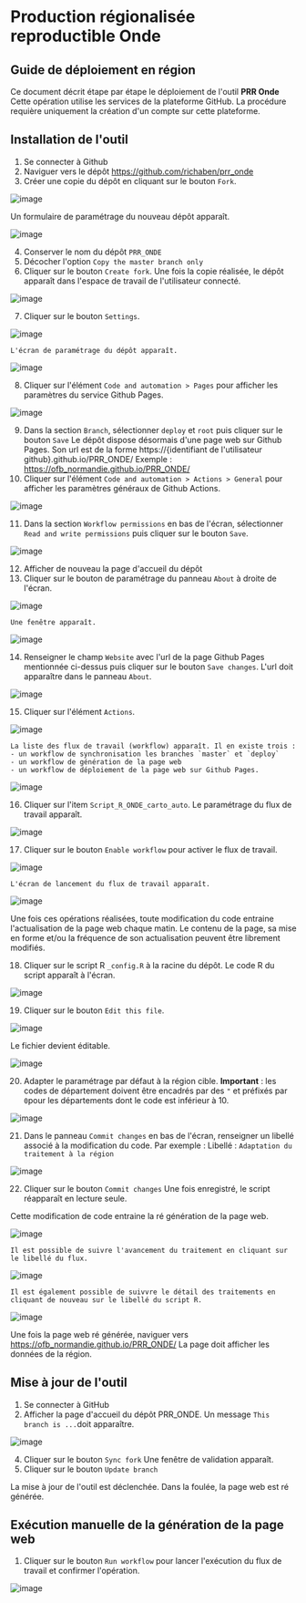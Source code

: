 # Production régionalisée reproductible Onde 
## Guide de déploiement en région 

Ce document décrit étape par étape le déploiement de l'outil **PRR Onde** Cette opération utilise les services de la plateforme GitHub. La procédure requière uniquement la création d'un compte sur cette plateforme.

## Installation de l'outil
1. Se connecter à Github
2. Naviguer vers le dépôt https://github.com/richaben/prr_onde
3. Créer une copie du dépôt en cliquant sur le bouton `Fork`.

![image](https://user-images.githubusercontent.com/63242934/225858498-08e36a32-e997-46a1-9a7a-b4ac901ef5e7.png)

   Un formulaire de paramétrage du nouveau dépôt apparaît.

![image](https://user-images.githubusercontent.com/63242934/225859383-d17c852e-efd7-4d0f-8d48-b8e50254048c.png)

4. Conserver le nom du dépôt `PRR_ONDE`
5. Décocher l'option `Copy the master branch only` 
6. Cliquer sur le bouton `Create fork`. Une fois la copie réalisée, le dépôt apparaît dans l'espace de travail de l'utilisateur connecté.

![image](https://user-images.githubusercontent.com/63242934/225859765-787b50a6-4052-4939-81f4-686b20902d45.png)

7. Cliquer sur le bouton `Settings`.

![image](https://user-images.githubusercontent.com/63242934/225862564-50e94fc0-22f5-4c16-8181-aca4828a9e42.png)

    L'écran de paramétrage du dépôt apparaît.

![image](https://user-images.githubusercontent.com/63242934/225862806-17075088-6dc2-4aa3-8da5-7e7f0e093f17.png)

8. Cliquer sur l'élément `Code and automation > Pages` pour afficher les paramètres du service Github Pages.

![image](https://user-images.githubusercontent.com/63242934/225863116-09b15750-efa3-4981-8c7c-2d58e4b2aebe.png)

9. Dans la section `Branch`, sélectionner `deploy` et `root` puis cliquer sur le bouton `Save` Le dépôt dispose désormais d'une page web sur Github Pages. Son url est de la forme https://{identifiant de l'utilisateur github}.github.io/PRR_ONDE/
Exemple : https://ofb_normandie.github.io/PRR_ONDE/
10. Cliquer sur l'élément `Code and automation > Actions > General` pour afficher les paramètres généraux de Github Actions.

![image](https://user-images.githubusercontent.com/63242934/225863546-f344bb11-95e8-4098-bb34-2dfae49bde4c.png)

11. Dans la section `Workflow permissions` en bas de l'écran, sélectionner `Read and write permissions` puis cliquer sur le bouton `Save`.

![image](https://user-images.githubusercontent.com/63242934/225863756-c601b08c-2e04-456e-814f-e826eb4c84a4.png)

12. Afficher de nouveau la page d'accueil du dépôt
13. Cliquer sur le bouton de paramétrage du panneau `About` à droite de l'écran.

![image](https://user-images.githubusercontent.com/63242934/225864049-d19311eb-b750-43c8-b749-907cc745fc90.png)

    Une fenêtre apparaît.

![image](https://user-images.githubusercontent.com/63242934/225864189-1f44d278-7543-4f4d-9266-822b3a977a77.png)

14. Renseigner le champ `Website` avec l'url de la page Github Pages mentionnée ci-dessus puis cliquer sur le bouton `Save changes`. L'url doit apparaître dans le panneau `About`.

![image](https://user-images.githubusercontent.com/63242934/225864721-1529cc65-74c5-45d6-9e51-e3ce7c40ca7d.png)

15. Cliquer sur l'élément `Actions`.

![image](https://user-images.githubusercontent.com/63242934/225865030-ac4677da-987e-453f-8ab3-13a8b045345e.png)

    La liste des flux de travail (workflow) apparaît. Il en existe trois :
    - un workflow de synchronisation les branches `master` et `deploy`
    - un workflow de génération de la page web
    - un workflow de déploiement de la page web sur Github Pages.

![image](https://user-images.githubusercontent.com/63242934/225865213-57920d7d-1b04-4a05-b891-457cecdf6bca.png)

16. Cliquer sur l'item `Script_R_ONDE_carto_auto`. Le paramétrage du flux de travail apparaît.

![image](https://user-images.githubusercontent.com/63242934/225865505-283693ea-88d9-46ed-ad5c-1957395c8872.png)

17. Cliquer sur le bouton `Enable workflow` pour activer le flux de travail.

![image](https://user-images.githubusercontent.com/63242934/225865651-60d69a44-6b0b-4fef-8019-1d107d620c34.png)

    L'écran de lancement du flux de travail apparaît.

![image](https://user-images.githubusercontent.com/63242934/225866110-5627cdcc-06ff-460f-aa9e-7719ea3af637.png)

Une fois ces opérations réalisées, toute modification du code entraine l'actualisation de la page web chaque matin. Le contenu de la page, sa mise en forme et/ou la fréquence de son actualisation peuvent être librement modifiés.

18. Cliquer sur le script R `_config.R` à la racine du dépôt. Le code R du script apparaît à l'écran.

![image](https://user-images.githubusercontent.com/63242934/225859972-bb39ddc4-8e0c-4a0c-88ef-58bf91c858f3.png)

19. Cliquer sur le bouton `Edit this file`.

![image](https://user-images.githubusercontent.com/63242934/225860270-6bbb8145-701a-4e9d-84bb-4e91a910427b.png)

   Le fichier devient éditable.

![image](https://user-images.githubusercontent.com/63242934/225860409-54f80c47-199d-485d-bbde-90441e317416.png)

20. Adapter le paramétrage par défaut à la région cible. **Important** : les codes de département doivent être encadrés par des `"` et préfixés par `0`pour les départements dont le code est inférieur à 10.

![image](https://user-images.githubusercontent.com/63242934/225860812-75bf8f3d-d58e-4ece-92af-171c73d8f487.png)

21. Dans le panneau `Commit changes` en bas de l'écran, renseigner un libellé associé à la modification du code. Par exemple :
	Libellé : `Adaptation du traitement à la région`

![image](https://user-images.githubusercontent.com/63242934/225861256-7030dd85-1583-47dd-aadc-5eb58ecc1e06.png)

22. Cliquer sur le bouton `Commit changes` Une fois enregistré, le script réapparaît en lecture seule.

Cette modification de code entraine la ré génération de la page web.

![image](https://user-images.githubusercontent.com/63242934/225866779-fb4a14d3-1c22-4131-ba36-71993d2b9498.png)

    Il est possible de suivre l'avancement du traitement en cliquant sur le libellé du flux.

![image](https://user-images.githubusercontent.com/63242934/225866918-38fa86a4-e801-4317-ae52-6bbc311582c5.png)

    Il est également possible de suivvre le détail des traitements en cliquant de nouveau sur le libellé du script R.

![image](https://user-images.githubusercontent.com/63242934/225867577-1426d7ba-43ca-4381-8dc3-a835290dcedd.png)

Une fois la page web ré générée, naviguer vers https://ofb_normandie.github.io/PRR_ONDE/ La page doit afficher les données de la région.

## Mise à jour de l'outil

1. Se connecter à GitHub
2. Afficher la page d'accueil du dépôt PRR_ONDE. Un message `This branch is ...`doit apparaître.

![image](https://user-images.githubusercontent.com/63242934/237046767-a60dab0b-f53e-460c-aeec-fde098584495.png)

4. Cliquer sur le bouton `Sync fork` Une fenêtre de validation apparaît.
5. Cliquer sur le bouton `Update branch` 

La mise à jour de l'outil est déclenchée. Dans la foulée, la page web est ré générée.

## Exécution manuelle de la génération de la page web

1. Cliquer sur le bouton `Run workflow` pour lancer l'exécution du flux de travail et confirmer l'opération.

![image](https://user-images.githubusercontent.com/63242934/225866603-fc736f22-c58c-4c3e-af7d-7014ed6c5267.png)

    
